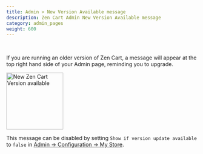 ```yaml
---
title: Admin > New Version Available message 
description: Zen Cart Admin New Version Available message 
category: admin_pages
weight: 600
---
```

<br />

If you are running an older version of Zen Cart, a message will appear at 
the top right hand side of your Admin page, reminding you to upgrade. 

<img src="/images/new_version.png" alt="New Zen Cart Version available" style="height: 150px !important;" />

This message can be disabled by setting `Show if version update available` to `false` in [Admin -> Configuration -> My Store](/user/admin_pages/configuration/configuration_mystore/). 

